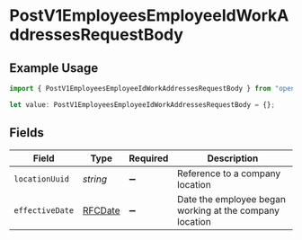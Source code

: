 # PostV1EmployeesEmployeeIdWorkAddressesRequestBody

## Example Usage

```typescript
import { PostV1EmployeesEmployeeIdWorkAddressesRequestBody } from "openapi/models/operations";

let value: PostV1EmployeesEmployeeIdWorkAddressesRequestBody = {};
```

## Fields

| Field                                                   | Type                                                    | Required                                                | Description                                             |
| ------------------------------------------------------- | ------------------------------------------------------- | ------------------------------------------------------- | ------------------------------------------------------- |
| `locationUuid`                                          | *string*                                                | :heavy_minus_sign:                                      | Reference to a company location                         |
| `effectiveDate`                                         | [RFCDate](../../types/rfcdate.md)                       | :heavy_minus_sign:                                      | Date the employee began working at the company location |